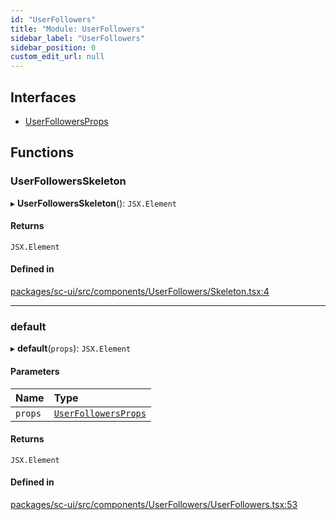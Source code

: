 ```yaml
---
id: "UserFollowers"
title: "Module: UserFollowers"
sidebar_label: "UserFollowers"
sidebar_position: 0
custom_edit_url: null
---
```


## Interfaces

- [UserFollowersProps](../interfaces/UserFollowers.UserFollowersProps)

## Functions

### UserFollowersSkeleton

▸ **UserFollowersSkeleton**(): `JSX.Element`

#### Returns

`JSX.Element`

#### Defined in

[packages/sc-ui/src/components/UserFollowers/Skeleton.tsx:4](https://github.com/selfcommunity/community-ui/blob/7f26f69/packages/sc-ui/src/components/UserFollowers/Skeleton.tsx#L4)

___

### default

▸ **default**(`props`): `JSX.Element`

#### Parameters

| Name | Type |
| :------ | :------ |
| `props` | [`UserFollowersProps`](../interfaces/UserFollowers.UserFollowersProps) |

#### Returns

`JSX.Element`

#### Defined in

[packages/sc-ui/src/components/UserFollowers/UserFollowers.tsx:53](https://github.com/selfcommunity/community-ui/blob/7f26f69/packages/sc-ui/src/components/UserFollowers/UserFollowers.tsx#L53)
